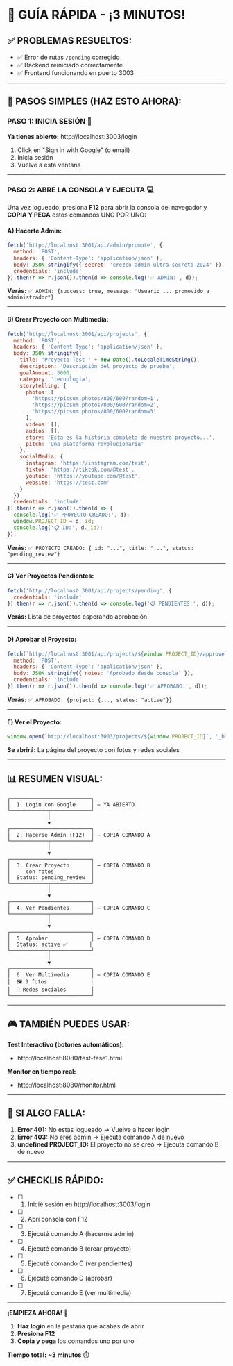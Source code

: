 # 🚀 GUÍA RÁPIDA - ¡3 MINUTOS!

## ✅ PROBLEMAS RESUELTOS:
- ✅ Error de rutas `/pending` corregido
- ✅ Backend reiniciado correctamente
- ✅ Frontend funcionando en puerto 3003

---

## 🎯 PASOS SIMPLES (HAZ ESTO AHORA):

### **PASO 1: INICIA SESIÓN** 🔐
**Ya tienes abierto:** http://localhost:3003/login

1. Click en "Sign in with Google" (o email)
2. Inicia sesión
3. Vuelve a esta ventana

---

### **PASO 2: ABRE LA CONSOLA Y EJECUTA** 💻

Una vez logueado, presiona **F12** para abrir la consola del navegador y **COPIA Y PEGA** estos comandos UNO POR UNO:

#### **A) Hacerte Admin:**
```javascript
fetch('http://localhost:3001/api/admin/promote', {
  method: 'POST',
  headers: { 'Content-Type': 'application/json' },
  body: JSON.stringify({ secret: 'crezco-admin-ultra-secreto-2024' }),
  credentials: 'include'
}).then(r => r.json()).then(d => console.log('✅ ADMIN:', d));
```
**Verás:** `✅ ADMIN: {success: true, message: "Usuario ... promovido a administrador"}`

---

#### **B) Crear Proyecto con Multimedia:**
```javascript
fetch('http://localhost:3001/api/projects', {
  method: 'POST',
  headers: { 'Content-Type': 'application/json' },
  body: JSON.stringify({
    title: 'Proyecto Test ' + new Date().toLocaleTimeString(),
    description: 'Descripción del proyecto de prueba',
    goalAmount: 5000,
    category: 'tecnologia',
    storytelling: {
      photos: [
        'https://picsum.photos/800/600?random=1',
        'https://picsum.photos/800/600?random=2',
        'https://picsum.photos/800/600?random=3'
      ],
      videos: [],
      audios: [],
      story: 'Esta es la historia completa de nuestro proyecto...',
      pitch: 'Una plataforma revolucionaria'
    },
    socialMedia: {
      instagram: 'https://instagram.com/test',
      tiktok: 'https://tiktok.com/@test',
      youtube: 'https://youtube.com/@test',
      website: 'https://test.com'
    }
  }),
  credentials: 'include'
}).then(r => r.json()).then(d => {
  console.log('✅ PROYECTO CREADO:', d);
  window.PROJECT_ID = d._id;
  console.log('📋 ID:', d._id);
});
```
**Verás:** `✅ PROYECTO CREADO: {_id: "...", title: "...", status: "pending_review"}`

---

#### **C) Ver Proyectos Pendientes:**
```javascript
fetch('http://localhost:3001/api/projects/pending', {
  credentials: 'include'
}).then(r => r.json()).then(d => console.log('📋 PENDIENTES:', d));
```
**Verás:** Lista de proyectos esperando aprobación

---

#### **D) Aprobar el Proyecto:**
```javascript
fetch(`http://localhost:3001/api/projects/${window.PROJECT_ID}/approve`, {
  method: 'POST',
  headers: { 'Content-Type': 'application/json' },
  body: JSON.stringify({ notes: 'Aprobado desde consola' }),
  credentials: 'include'
}).then(r => r.json()).then(d => console.log('✅ APROBADO:', d));
```
**Verás:** `✅ APROBADO: {project: {..., status: "active"}}`

---

#### **E) Ver el Proyecto:**
```javascript
window.open(`http://localhost:3003/projects/${window.PROJECT_ID}`, '_blank');
```
**Se abrirá:** La página del proyecto con fotos y redes sociales

---

## 📊 RESUMEN VISUAL:

```
┌──────────────────────────┐
│  1. Login con Google     │ ← YA ABIERTO
└────────────┬─────────────┘
             │
             ▼
┌──────────────────────────┐
│  2. Hacerse Admin (F12)  │ ← COPIA COMANDO A
└────────────┬─────────────┘
             │
             ▼
┌──────────────────────────┐
│  3. Crear Proyecto       │ ← COPIA COMANDO B
│     con fotos            │
│  Status: pending_review  │
└────────────┬─────────────┘
             │
             ▼
┌──────────────────────────┐
│  4. Ver Pendientes       │ ← COPIA COMANDO C
└────────────┬─────────────┘
             │
             ▼
┌──────────────────────────┐
│  5. Aprobar              │ ← COPIA COMANDO D
│  Status: active ✅       │
└────────────┬─────────────┘
             │
             ▼
┌──────────────────────────┐
│  6. Ver Multimedia       │ ← COPIA COMANDO E
│  🖼️ 3 fotos              │
│  🔗 Redes sociales        │
└──────────────────────────┘
```

---

## 🎮 TAMBIÉN PUEDES USAR:

**Test Interactivo (botones automáticos):**
- http://localhost:8080/test-fase1.html

**Monitor en tiempo real:**
- http://localhost:8080/monitor.html

---

## 🐛 SI ALGO FALLA:

1. **Error 401:** No estás logueado → Vuelve a hacer login
2. **Error 403:** No eres admin → Ejecuta comando A de nuevo
3. **undefined PROJECT_ID:** El proyecto no se creó → Ejecuta comando B de nuevo

---

## ✅ CHECKLIS RÁPIDO:

- [ ] 1. Inicié sesión en http://localhost:3003/login
- [ ] 2. Abrí consola con F12
- [ ] 3. Ejecuté comando A (hacerme admin)
- [ ] 4. Ejecuté comando B (crear proyecto)
- [ ] 5. Ejecuté comando C (ver pendientes)
- [ ] 6. Ejecuté comando D (aprobar)
- [ ] 7. Ejecuté comando E (ver multimedia)

---

**¡EMPIEZA AHORA!** 🚀

1. **Haz login** en la pestaña que acabas de abrir
2. **Presiona F12**
3. **Copia y pega** los comandos uno por uno

**Tiempo total: ~3 minutos** ⏱️
